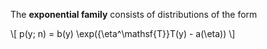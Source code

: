 The **exponential family** consists of distributions of the form

\\[
p(y; n) = b(y) \exp({\eta^\mathsf{T}}T(y) - a(\eta))
\\]